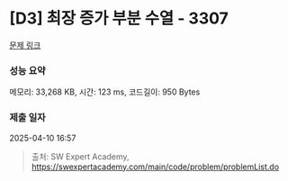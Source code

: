# [D3] 최장 증가 부분 수열 - 3307 

[문제 링크](https://swexpertacademy.com/main/code/problem/problemDetail.do?contestProbId=AWBOKg-a6l0DFAWr) 

### 성능 요약

메모리: 33,268 KB, 시간: 123 ms, 코드길이: 950 Bytes

### 제출 일자

2025-04-10 16:57



> 출처: SW Expert Academy, https://swexpertacademy.com/main/code/problem/problemList.do